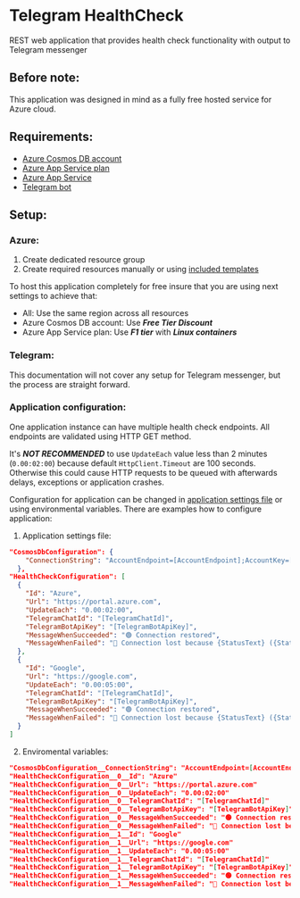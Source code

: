 # Telegram HealthCheck
REST web application that provides health check functionality with output to Telegram messenger

## Before note:
This application was designed in mind as a fully free hosted service for Azure cloud.

## Requirements:
- [Azure Cosmos DB account](https://azure.microsoft.com/services/cosmos-db/)
- [Azure App Service plan](https://docs.microsoft.com/azure/app-service/overview-hosting-plans)
- [Azure App Service](https://azure.microsoft.com/services/app-service)
- [Telegram bot](https://core.telegram.org/bots)

## Setup:

### Azure:
1. Create dedicated resource group
2. Create required resources manually or using [included templates](/AzureTemplates)

To host this application completely for free insure that you are using next settings to achieve that:
- All: Use the same region across all resources
- Azure Cosmos DB account: Use ***Free Tier Discount***
- Azure App Service plan: Use ***F1 tier*** with ***Linux containers***

### Telegram:
This documentation will not cover any setup for Telegram messenger, but the process are straight forward.

### Application configuration:
One application instance can have multiple health check endpoints. All endpoints are validated using HTTP GET method.

It's ***NOT RECOMMENDED*** to use `UpdateEach` value less than 2 minutes (`0.00:02:00`) because default `HttpClient.Timeout` are 100 seconds. Otherwise this could cause HTTP requests to be queued with afterwards delays, exceptions or application crashes.

Configuration for application can be changed in [application settings file](/IVAXOR.TelegramHealthCheck.Web/appsettings.json) or using environmental variables.
There are examples how to configure application:
1. Application settings file:
``` json
"CosmosDbConfiguration": {
    "ConnectionString": "AccountEndpoint=[AccountEndpoint];AccountKey=[AccountKey];"
  },
"HealthCheckConfiguration": [
  {
    "Id": "Azure",
    "Url": "https://portal.azure.com",
    "UpdateEach": "0.00:02:00",
    "TelegramChatId": "[TelegramChatId]",
    "TelegramBotApiKey": "[TelegramBotApiKey]",
    "MessageWhenSucceeded": "🟢 Connection restored",
    "MessageWhenFailed": "🔴 Connection lost because {StatusText} ({StatusCode})"
  },
  {
    "Id": "Google",
    "Url": "https://google.com",
    "UpdateEach": "0.00:05:00",
    "TelegramChatId": "[TelegramChatId]",
    "TelegramBotApiKey": "[TelegramBotApiKey]",
    "MessageWhenSucceeded": "🟢 Connection restored",
    "MessageWhenFailed": "🔴 Connection lost because {StatusText} ({StatusCode})"
  }
]
```
2. Enviromental variables:
``` json
"CosmosDbConfiguration__ConnectionString": "AccountEndpoint=[AccountEndpoint];AccountKey=[AccountKey];"
"HealthCheckConfiguration__0__Id": "Azure"
"HealthCheckConfiguration__0__Url": "https://portal.azure.com"
"HealthCheckConfiguration__0__UpdateEach": "0.00:02:00"
"HealthCheckConfiguration__0__TelegramChatId": "[TelegramChatId]"
"HealthCheckConfiguration__0__TelegramBotApiKey": "[TelegramBotApiKey]"
"HealthCheckConfiguration__0__MessageWhenSucceeded": "🟢 Connection restored"
"HealthCheckConfiguration__0__MessageWhenFailed": "🔴 Connection lost because {StatusText} ({StatusCode})"
"HealthCheckConfiguration__1__Id": "Google"
"HealthCheckConfiguration__1__Url": "https://google.com"
"HealthCheckConfiguration__1__UpdateEach": "0.00:05:00"
"HealthCheckConfiguration__1__TelegramChatId": "[TelegramChatId]"
"HealthCheckConfiguration__1__TelegramBotApiKey": "[TelegramBotApiKey]"
"HealthCheckConfiguration__1__MessageWhenSucceeded": "🟢 Connection restored"
"HealthCheckConfiguration__1__MessageWhenFailed": "🔴 Connection lost because {StatusText} ({StatusCode})"
```
